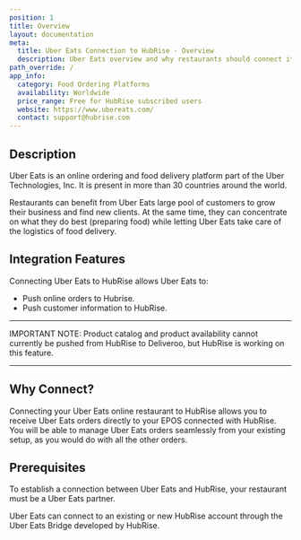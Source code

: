 ```yaml
---
position: 1
title: Overview
layout: documentation
meta:
  title: Uber Eats Connection to HubRise - Overview
  description: Uber Eats overview and why restaurants should connect it to HubRise. With a connection to HubRise orders are sent to tools you use every day - EPOS, KDS.
path_override: /
app_info:
  category: Food Ordering Platforms
  availability: Worldwide
  price_range: Free for HubRise subscribed users
  website: https://www.ubereats.com/
  contact: support@hubrise.com
---
```


## Description

Uber Eats is an online ordering and food delivery platform part of the Uber Technologies, Inc.
It is present in more than 30 countries around the world.

Restaurants can benefit from Uber Eats large pool of customers to grow their business and find new clients.
At the same time, they can concentrate on what they do best (preparing food) while letting Uber Eats take care of the logistics of food delivery.

## Integration Features

Connecting Uber Eats to HubRise allows Uber Eats to:

- Push online orders to Hubrise.
- Push customer information to HubRise.

---

IMPORTANT NOTE: Product catalog and product availability cannot currently be pushed from HubRise to Deliveroo, but HubRise is working on this feature.

---

## Why Connect?

Connecting your Uber Eats online restaurant to HubRise allows you to receive Uber Eats orders directly to your EPOS connected with HubRise.
You will be able to manage Uber Eats orders seamlessly from your existing setup, as you would do with all the other orders.

## Prerequisites

To establish a connection between Uber Eats and HubRise, your restaurant must be a Uber Eats partner.

Uber Eats can connect to an existing or new HubRise account through the Uber Eats Bridge developed by HubRise.
